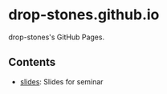 # drop-stones.github.io

drop-stones's GitHub Pages.

## Contents

- [slides](https://drop-stones.github.io/slides): Slides for seminar

